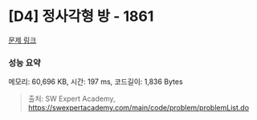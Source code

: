 # [D4] 정사각형 방 - 1861 

[문제 링크](https://swexpertacademy.com/main/code/problem/problemDetail.do?contestProbId=AV5LtJYKDzsDFAXc) 

### 성능 요약

메모리: 60,696 KB, 시간: 197 ms, 코드길이: 1,836 Bytes



> 출처: SW Expert Academy, https://swexpertacademy.com/main/code/problem/problemList.do